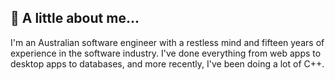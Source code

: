 ## 👋 A little about me...

I'm an Australian software engineer with a restless mind and fifteen years of experience in the software industry. I've done everything from web apps to desktop apps to databases, and more recently, I've been doing a lot of C++.

<!--
**yottaawesome/yottaawesome** is a ✨ _special_ ✨ repository because its `README.md` (this file) appears on your GitHub profile.

Here are some ideas to get you started:

- 🔭 I’m currently working on ...
- 🌱 I’m currently learning ...
- 👯 I’m looking to collaborate on ...
- 🤔 I’m looking for help with ...
- 💬 Ask me about ...
- 📫 How to reach me: ...
- 😄 Pronouns: ...
- ⚡ Fun fact: ...
-->

<!-- ![](https://komarev.com/ghpvc/?username=yottaawesome) -->
